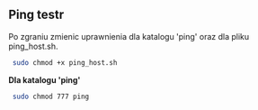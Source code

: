 ## Ping testr


Po zgraniu zmienic uprawnienia dla katalogu 'ping' oraz dla pliku  ping_host.sh.


```bash
 sudo chmod +x ping_host.sh 
```

__Dla katalogu 'ping'__

```bash
 sudo chmod 777 ping 
```
 
